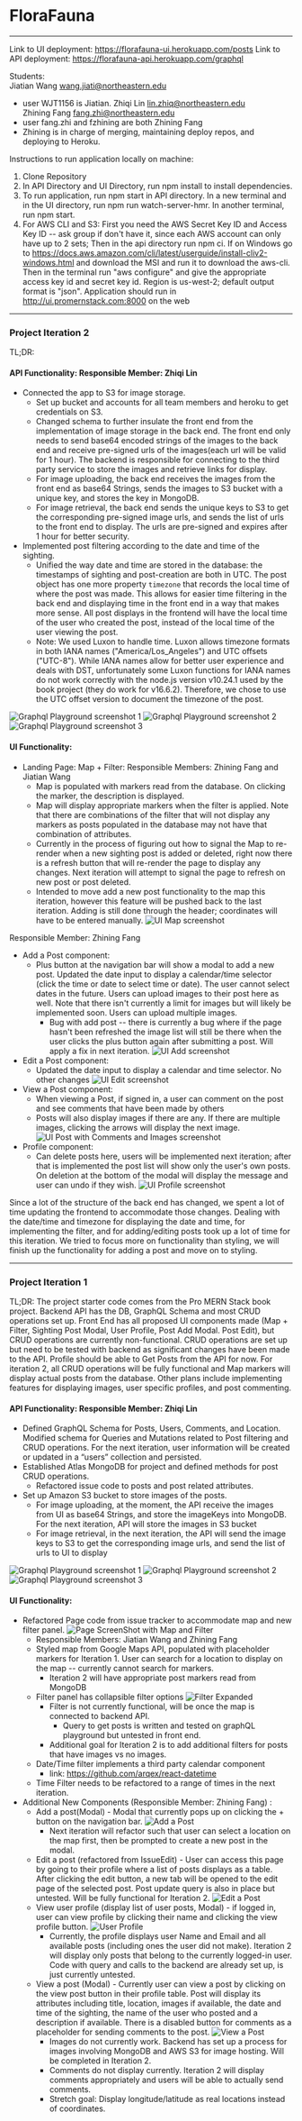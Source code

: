 # FloraFauna
----
Link to UI deployment: https://florafauna-ui.herokuapp.com/posts
Link to API deployment: https://florafauna-api.herokuapp.com/graphql

Students:  
Jiatian Wang wang.jiati@northeastern.edu
* user WJT1156 is Jiatian. 
Zhiqi Lin lin.zhiq@northeastern.edu  
Zhining Fang fang.zhi@northeastern.edu
* user fang.zhi and fzhining are both Zhining Fang
* Zhining is in charge of merging, maintaining deploy repos, and deploying to Heroku.

Instructions to run application locally on machine:  
1. Clone Repository
2. In API Directory and UI Directory, run npm install to install dependencies.
3. To run application, run npm start in API directory. In a new terminal and in the UI directory, 
   run npm run watch-server-hmr. In another terminal, run npm start.
4. For AWS CLI and S3: First you need the AWS Secret Key ID and Access Key ID -- ask group if don't
   have it, since each AWS account can only have up to 2 sets; Then in the api directory run npm ci.
   If on Windows go to https://docs.aws.amazon.com/cli/latest/userguide/install-cliv2-windows.html
   and download the MSI and run it to download the aws-cli. Then in the terminal run "aws configure"
   and give the appropriate access key id and secret key id. Region is us-west-2; default output
   format is "json".
   Application should run in http://ui.promernstack.com:8000 on the web
---

### Project Iteration 2

TL;DR:

#### API Functionality: Responsible Member: Zhiqi Lin
* Connected the app to S3 for image storage.
    * Set up bucket and accounts for all team members and heroku to get credentials on S3.
    * Changed schema to further insulate the front end from the implementation of image storage in the back end. The front end only needs to send base64 encoded strings of the images to the back end and receive pre-signed urls of the images(each url will be valid for 1 hour). The backend is responsible for connecting to the third party service to store the images and retrieve links for display.
    * For image uploading, the back end receives the images from the front end as base64 Strings, sends the images to S3 bucket with a unique key, and stores the key in MongoDB.
    * For image retrieval, the back end sends the unique keys to S3 to get the corresponding pre-signed image urls, and sends the list of urls to the front end to display. The urls are pre-signed and expires after 1 hour for better security.
* Implemented post filtering according to the date and time of the sighting.
    * Unified the way date and time are stored in the database: the timestamps of sighting and post-creation are both in UTC. The post object has one more property `timezone` that records the local time of where the post was made. This allows for easier time filtering in the back end and displaying time in the front end in a way that makes more sense. All post displays in the frontend will have the local time of the user who created the post, instead of the local time of the user viewing the post.
    * Note: We used Luxon to handle time. Luxon allows timezone formats in both IANA names ("America/Los_Angeles") and UTC offsets ("UTC-8"). While IANA names allow for better user experience and deals with DST, unfortunately some Luxon functions for IANA names do not work correctly with the node.js version v10.24.1 used by the book project (they do work for v16.6.2). Therefore, we chose to use the UTC offset version to document the timezone of the post.

![Graphql Playground screenshot 1](readme_images/ite2_api_1.png)
![Graphql Playground screenshot 2](readme_images/ite2_api_2.png)
![Graphql Playground screenshot 3](readme_images/ite2_api_3.png)


#### UI Functionality: 
* Landing Page: Map + Filter: Responsible Members: Zhining Fang and Jiatian Wang
    * Map is populated with markers read from the database. On clicking the marker, the description 
      is displayed.
    * Map will display appropriate markers when the filter is applied. Note that there are 
      combinations of the filter that will not display any markers as posts populated in the
      database may not have that combination of attributes.
    * Currently in the process of figuring out how to signal the Map to re-render when a new sighting
      post is added or deleted, right now there is a refresh button that will re-render the page 
      to display any changes. Next iteration will attempt to signal the page to refresh on new post 
      or post deleted.
    * Intended to move add a new post functionality to the map this iteration, however this feature
      will be pushed back to the last iteration. Adding is still done through the header; 
      coordinates will have to be entered manually.
      ![UI Map screenshot](readme_images/ite2_ui_map.png)

Responsible Member: Zhining Fang
* Add a Post component:
    * Plus button at the navigation bar will show a modal to add a new post. Updated the date input
    to display a calendar/time selector (click the time or date to select time or date). 
      The user cannot select dates in the future. Users can upload images to
      their post here as well. Note that there isn't currently a limit for images but will likely
      be implemented soon. Users can upload multiple images. 
      * Bug with add post -- there is currently a bug where if the page hasn't been refreshed the
        image list will still be there when the user clicks the plus button again after submitting a 
        post. Will apply a fix in next iteration.
        ![UI Add screenshot](readme_images/ite2_ui_add.png)
* Edit a Post component:
    * Updated the date input to display a calendar and time selector. No other changes
      ![UI Edit screenshot](readme_images/ite2_ui_edit.png)
* View a Post component:
    * When viewing a Post, if signed in, a user can comment on the post and see comments that have
    been made by others
    * Posts will also display images if there are any. If there are multiple images, clicking the
    arrows will display the next image.
      ![UI Post with Comments and Images screenshot](readme_images/ite2_ui_post.png)
* Profile component:
    * Can delete posts here, users will be implemented next iteration; after that is implemented
      the post list will show only the user's own posts. On deletion at the bottom of the modal will 
      display the message and user can undo if they wish.
      ![UI Profile screenshot](readme_images/ite2_profile_delete_undo.png)
    
Since a lot of the structure of the back end has changed, we spent a lot of time updating the
frontend to accommodate those changes. Dealing with the date/time and timezone for displaying the
date and time, for implementing the filter, and for adding/editing posts took up a lot of time for
this iteration. We tried to focus more on functionality than styling, we will finish up the 
functionality for adding a post and move on to styling. 

---
### Project Iteration 1

TL;DR: The project starter code comes from the Pro MERN Stack book project. Backend API has the DB, GraphQL Schema and most CRUD operations set up. Front End has all 
proposed UI components made (Map + Filter, Sighting Post Modal, User Profile, Post Add Modal. Post 
Edit), but CRUD operations are currently non-functional. CRUD operations are set up but need to be 
tested with backend as significant changes have been made to the API. Profile should be able to Get 
Posts from the API for now. For iteration 2, all CRUD operations will be fully functional and Map 
markers will display actual posts from the database. Other plans include implementing features for 
displaying images, user specific profiles, and post commenting.

#### API Functionality: Responsible Member: Zhiqi Lin
* Defined GraphQL Schema for Posts, Users, Comments, and Location. Modified schema for Queries and Mutations related to Post filtering and CRUD operations. For the next iteration, user information will be created or updated in a “users” collection and persisted.
* Established Atlas MongoDB for project and defined methods for post CRUD operations.
    * Refactored issue code to posts and post related attributes.
* Set up Amazon S3 bucket to store images of the posts. 
    * For image uploading, at the moment, the API receive the images from UI as base64 Strings, and store the imageKeys into MongoDB. For the next iteration, API will store the images in S3 bucket 
    * For image retrieval, in the next iteration, the API will send the image keys to S3 to get the corresponding image urls, and send the list of urls to UI to display

![Graphql Playground screenshot 1](readme_images/ite1_api_1.png)
![Graphql Playground screenshot 2](readme_images/ite1_api_2.png)
![Graphql Playground screenshot 3](readme_images/ite1_api_3.png)

#### UI Functionality:
* Refactored Page code from issue tracker to accommodate map and new filter panel. 
  ![Page ScreenShot with Map and Filter](readme_images/ite1_ui_homepage.png)
    * Responsible Members: Jiatian Wang and Zhining Fang
    * Styled map from Google Maps API, populated with placeholder markers for Iteration 1. User can 
      search for a location to display on the map -- currently cannot search for markers.
      * Iteration 2 will have appropriate post markers read from MongoDB
    * Filter panel has collapsible filter options
      ![Filter Expanded](readme_images/ite1_ui_filter_expanded.png)
      * Filter is not currently functional, will be once the map is connected to backend API.
        * Query to get posts is written and tested on graphQL playground but untested in front end.
      * Additional goal for Iteration 2 is to add additional filters for posts that have images vs 
        no images.
    * Date/Time filter implements a third party calendar component
        * link: https://github.com/arqex/react-datetime
    * Time Filter needs to be refactored to a range of times in the next iteration. 
* Additional New Components (Responsible Member: Zhining Fang) : 
    * Add a post(Modal) - Modal that currently pops up on clicking the + button on the navigation bar.
      ![Add a Post](readme_images/ite1_ui_addPost.png)
      * Next iteration will refactor such that user can select a location on the map first, then
        be prompted to create a new post in the modal.
    * Edit a post (refactored from IssueEdit) - User can access this page by going to their profile where a list of posts 
      displays as a table. After clicking the edit button, a new tab will be opened to the edit page
      of the selected post. Post update query is also in place but untested. Will be fully 
      functional for Iteration 2.
      ![Edit a Post](readme_images/ite1_ui_editPost.png)
    * View user profile (display list of user posts, Modal) - if logged in, user can view profile by
      clicking their name and clicking the view profile button.
      ![User Profile](readme_images/ite1_ui_userprofile.png)
      * Currently, the profile displays user Name and Email and all available posts (including ones 
        the user did not make). Iteration 2 will display only posts that belong to the currently 
        logged-in user. Code with query and calls to the backend are already set up, is just 
        currently untested.
    * View a post (Modal) - Currently user can view a post by clicking on the view post button in their 
      profile table. Post will display its attributes including title, location, images if 
      available, the date and time of the sighting, the name of the user who posted and a 
      description if available. There is a disabled button for comments as a placeholder for sending 
      comments to the post.
      ![View a Post](readme_images/ite1_ui_post.png)
      * Images do not currently work. Backend has set up a process for images involving MongoDB and 
        AWS S3 for image hosting. Will be completed in Iteration 2.
      * Comments do not display currently. Iteration 2 will display comments appropriately and users
        will be able to actually send comments.
      * Stretch goal: Display longitude/latitude as real locations instead of coordinates.
    
